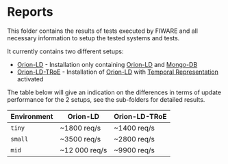 # Reports

This folder contains the results of tests executed by FIWARE and all necessary information to setup the tested systems and tests.

It currently contains two different setups:

* [Orion-LD](orion) - Installation only containing [Orion-LD](https://github.com/FIWARE/context.Orion-LD) and [Mongo-DB](https://www.mongodb.com/)
* [Orion-LD-TRoE](orion-troe) - Installation of [Orion-LD](https://github.com/FIWARE/context.Orion-LD) with [Temporal Representation](https://github.com/FIWARE/context.Orion-LD/blob/develop/doc/manuals-ld/troe.md) activated

The table below will give an indication on the differences in terms of update performance for the 2 setups, see the sub-folders for detailed results.

|  Environment | Orion-LD | Orion-LD-TRoE |
| ----------------- | ---------------------- | ------------------------ |
| ```tiny``` |  ~1800 req/s | ~1400 req/s |
| ```small``` |  ~3500 req/s | ~2800 req/s |
| ```mid``` |  ~12 000 req/s | ~9900 req/s |
